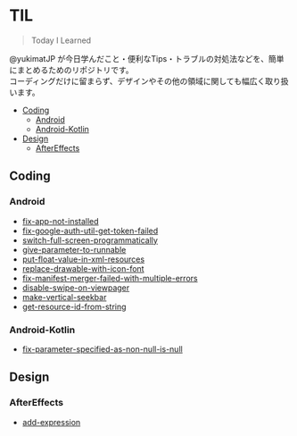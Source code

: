# TIL

> Today I Learned

@yukimatJP が今日学んだこと・便利なTips・トラブルの対処法などを、簡単にまとめるためのリポジトリです。  
コーディングだけに留まらず、デザインやその他の領域に関しても幅広く取り扱います。

- [Coding](Coding)
  - [Android](#Android)
  - [Android-Kotlin](#Android-Kotlin)
- [Design](Design)
    - [AfterEffects](#AfterEffects)


## Coding

### Android

- [fix-app-not-installed](coding/android/fix-app-not-installed.md)
- [fix-google-auth-util-get-token-failed](coding/android/fix-google-auth-util-get-token-failed.md)
- [switch-full-screen-programmatically](coding/android/switch-full-screen-programmatically.md)
- [give-parameter-to-runnable](coding/android/give-parameter-to-runnable.md)
- [put-float-value-in-xml-resources](coding/android/put-float-value-in-xml-resources.md)
- [replace-drawable-with-icon-font](coding/android/replace-drawable-with-icon-font.md)
- [fix-manifest-merger-failed-with-multiple-errors](coding/android/fix-manifest-merger-failed-with-multiple-errors.md)
- [disable-swipe-on-viewpager](coding/android/disable-swipe-on-viewpager.md)
- [make-vertical-seekbar](coding/android/make-vertical-seekbar.md)
- [get-resource-id-from-string](coding/android/get-resource-id-from-string.md)

### Android-Kotlin

- [fix-parameter-specified-as-non-null-is-null](coding/android-kotlin/fix-parameter-specified-as-non-null-is-null.md)


## Design

### AfterEffects

- [add-expression](design/aftereffects/add-expression.md)